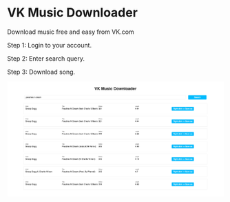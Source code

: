 <h1>VK Music Downloader</h1>
<p>Download music free and easy from VK.com</p>

<p>Step 1: Login to your account.</p>
<p>Step 2: Enter search query.</p>
<p>Step 3: Download song.</p>

<img src="https://raw.githubusercontent.com/bernhardmostrey/VK-Music-Downloader/master/img/preview.jpg" />
